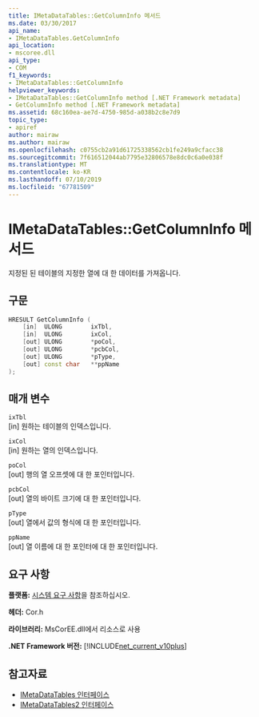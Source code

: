 ```yaml
---
title: IMetaDataTables::GetColumnInfo 메서드
ms.date: 03/30/2017
api_name:
- IMetaDataTables.GetColumnInfo
api_location:
- mscoree.dll
api_type:
- COM
f1_keywords:
- IMetaDataTables::GetColumnInfo
helpviewer_keywords:
- IMetaDataTables::GetColumnInfo method [.NET Framework metadata]
- GetColumnInfo method [.NET Framework metadata]
ms.assetid: 68c160ea-ae7d-4750-985d-a038b2c8e7d9
topic_type:
- apiref
author: mairaw
ms.author: mairaw
ms.openlocfilehash: c0755cb2a91d61725338562cb1fe249a9cfacc38
ms.sourcegitcommit: 7f616512044ab7795e32806578e8dc0c6a0e038f
ms.translationtype: MT
ms.contentlocale: ko-KR
ms.lasthandoff: 07/10/2019
ms.locfileid: "67781509"
---
```

# <a name="imetadatatablesgetcolumninfo-method"></a>IMetaDataTables::GetColumnInfo 메서드
지정된 된 테이블의 지정한 열에 대 한 데이터를 가져옵니다.  
  
## <a name="syntax"></a>구문  
  
```cpp  
HRESULT GetColumnInfo (   
    [in]  ULONG        ixTbl,  
    [in]  ULONG        ixCol,  
    [out] ULONG        *poCol,  
    [out] ULONG        *pcbCol,  
    [out] ULONG        *pType,  
    [out] const char   **ppName  
);  
```  
  
## <a name="parameters"></a>매개 변수  
 `ixTbl`  
 [in] 원하는 테이블의 인덱스입니다.  
  
 `ixCol`  
 [in] 원하는 열의 인덱스입니다.  
  
 `poCol`  
 [out] 행의 열 오프셋에 대 한 포인터입니다.  
  
 `pcbCol`  
 [out] 열의 바이트 크기에 대 한 포인터입니다.  
  
 `pType`  
 [out] 열에서 값의 형식에 대 한 포인터입니다.  
  
 `ppName`  
 [out] 열 이름에 대 한 포인터에 대 한 포인터입니다.  
  
## <a name="requirements"></a>요구 사항  
 **플랫폼:** [시스템 요구 사항](../../../../docs/framework/get-started/system-requirements.md)을 참조하십시오.  
  
 **헤더:** Cor.h  
  
 **라이브러리:** MsCorEE.dll에서 리소스로 사용  
  
 **.NET Framework 버전:** [!INCLUDE[net_current_v10plus](../../../../includes/net-current-v10plus-md.md)]  
  
## <a name="see-also"></a>참고자료

- [IMetaDataTables 인터페이스](../../../../docs/framework/unmanaged-api/metadata/imetadatatables-interface.md)
- [IMetaDataTables2 인터페이스](../../../../docs/framework/unmanaged-api/metadata/imetadatatables2-interface.md)
